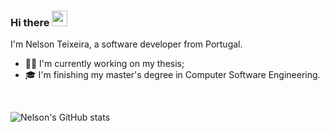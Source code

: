 ### Hi there <img src="https://media.giphy.com/media/hvRJCLFzcasrR4ia7z/giphy.gif" width="25px">

<!--
**Nelson198/Nelson198** is a ✨ _special_ ✨ repository because its `README.md` (this file) appears on your GitHub profile.

Here are some ideas to get you started:

- 🔭 I’m currently working on ...
- 🌱 I’m currently learning ...
- 👯 I’m looking to collaborate on ...
- 🤔 I’m looking for help with ...
- 💬 Ask me about ...
- 📫 How to reach me: ...
- 😄 Pronouns: ...
- ⚡ Fun fact: ...
-->

I'm Nelson Teixeira, a software developer from Portugal.

- 💪🏻 I'm currently working on my thesis;
- 🎓 I'm finishing my master's degree in Computer Software Engineering.

<br/>

![Nelson's GitHub stats](https://github-readme-stats.vercel.app/api?username=nelson198&count_private=true&theme=slateorange&show_icons=true)
